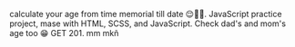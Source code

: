 calculate your age from time memorial till date 😌🫴🏽.
JavaScript practice project, mase with HTML, SCSS, and JavaScript.
Check dad's and mom's age too 😁 
GET 201. mm mkñ
